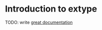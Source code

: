 # Introduction to extype

TODO: write [great documentation](http://jacobian.org/writing/great-documentation/what-to-write/)
